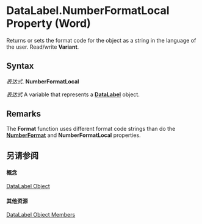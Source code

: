 
# DataLabel.NumberFormatLocal Property (Word)

Returns or sets the format code for the object as a string in the language of the user. Read/write  **Variant**.


## Syntax

 _表达式_. **NumberFormatLocal**

 _表达式_ A variable that represents a **[DataLabel](b955596d-ac94-1e18-4e72-cdf090fc1f9e.md)** object.


## Remarks

The  **Format** function uses different format code strings than do the **[NumberFormat](59d55bf8-90cc-5bb5-b895-43aba2b826fd.md)** and **NumberFormatLocal** properties.


## 另请参阅


#### 概念


[DataLabel Object](b955596d-ac94-1e18-4e72-cdf090fc1f9e.md)
#### 其他资源


[DataLabel Object Members](http://msdn.microsoft.com/library/91b7aae6-c3ab-56f6-1757-11b15bc9ec03%28Office.15%29.aspx)